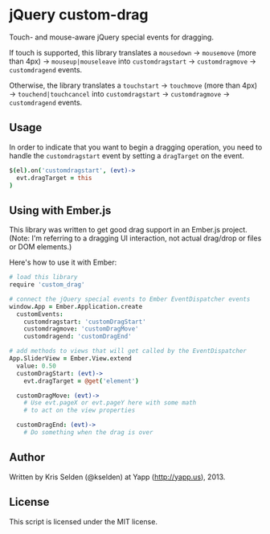 # jQuery custom-drag

Touch- and mouse-aware jQuery special events for dragging.

If touch is supported, this library translates a `mousedown` -> `mousemove` (more than 4px) -> `mouseup|mouseleave` into `customdragstart` -> `customdragmove` -> `customdragend` events.

Otherwise, the library translates a `touchstart` -> `touchmove` (more than 4px) -> `touchend|touchcancel` into `customdragstart` -> `customdragmove` -> `customdragend` events.

## Usage

In order to indicate that you want to begin a dragging operation, you need to handle the `customdragstart` event by setting a `dragTarget` on the event.

````coffeescript
$(el).on('customdragstart', (evt)->
  evt.dragTarget = this
)
````

## Using with Ember.js

This library was written to get good drag support in an Ember.js project. (Note: I'm referring to a dragging UI interaction, not actual drag/drop or files or DOM elements.)

Here's how to use it with Ember:

````coffeescript
# load this library
require 'custom_drag'

# connect the jQuery special events to Ember EventDispatcher events
window.App = Ember.Application.create
  customEvents:
    customdragstart: 'customDragStart'
    customdragmove: 'customDragMove'
    customdragend: 'customDragEnd'

# add methods to views that will get called by the EventDispatcher
App.SliderView = Ember.View.extend
  value: 0.50
  customDragStart: (evt)->
    evt.dragTarget = @get('element')

  customDragMove: (evt)->
    # Use evt.pageX or evt.pageY here with some math
    # to act on the view properties

  customDragEnd: (evt)->
    # Do something when the drag is over
````

## Author

Written by Kris Selden (@kselden) at Yapp (http://yapp.us), 2013.

## License

This script is licensed under the MIT license.
